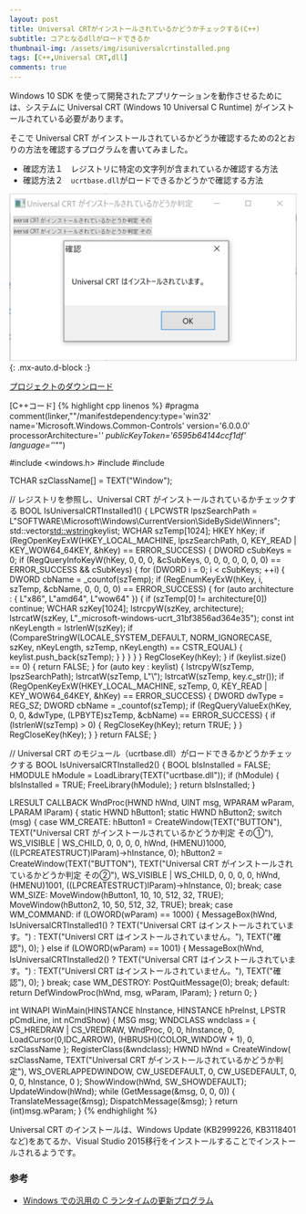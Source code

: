 ```yaml
---
layout: post
title: Universal CRTがインストールされているかどうかチェックする(C++)
subtitle: コアとなるdllがロードできるか
thumbnail-img: /assets/img/isuniversalcrtinstalled.png
tags: [C++,Universal CRT,dll]
comments: true
---
```


Windows 10 SDK を使って開発されたアプリケーションを動作させるためには、システムに Universal CRT (Windows 10 Universal C Runtime) がインストールされている必要があります。

そこで Universal CRT がインストールされているかどうか確認するための2とおりの方法を確認するプログラムを書いてみました。

- 確認方法１　レジストリに特定の文字列が含まれているか確認する方法
- 確認方法２　`ucrtbase.dll`がロードできるかどうかで確認する方法

![](/assets/img/isuniversalcrtinstalled.png){: .mx-auto.d-block :}

[プロジェクトのダウンロード](https://github.com/kenjinote/IsUniversalCRTInstalled/archive/master.zip)

[C++コード]
{% highlight cpp linenos %}
#pragma comment(linker,"\"/manifestdependency:type='win32' name='Microsoft.Windows.Common-Controls' version='6.0.0.0' processorArchitecture='*' publicKeyToken='6595b64144ccf1df' language='*'\"")

#include <windows.h>
#include <vector>
#include <string>

TCHAR szClassName[] = TEXT("Window");

// レジストリを参照し、Universal CRT がインストールされているかチェックする
BOOL IsUniversalCRTInstalled1()
{
  LPCWSTR lpszSearchPath = L"SOFTWARE\\Microsoft\\Windows\\CurrentVersion\\SideBySide\\Winners";
  std::vector<std::wstring>keylist;
  WCHAR szTemp[1024];
  HKEY hKey;
  if (RegOpenKeyExW(HKEY_LOCAL_MACHINE, lpszSearchPath, 0, KEY_READ | KEY_WOW64_64KEY, &hKey) == ERROR_SUCCESS)
  {
    DWORD cSubKeys = 0;
    if (RegQueryInfoKeyW(hKey, 0, 0, 0, &cSubKeys, 0, 0, 0, 0, 0, 0, 0) == ERROR_SUCCESS && cSubKeys)
    {
      for (DWORD i = 0; i < cSubKeys; ++i)
      {
        DWORD cbName = _countof(szTemp);
        if (RegEnumKeyExW(hKey, i, szTemp, &cbName, 0, 0, 0, 0) == ERROR_SUCCESS)
        {
          for (auto architecture : { L"x86", L"amd64", L"wow64" })
          {
            if (szTemp[0] != architecture[0]) continue;
            WCHAR szKey[1024];
            lstrcpyW(szKey, architecture);
            lstrcatW(szKey, L"_microsoft-windows-ucrt_31bf3856ad364e35");
            const int nKeyLength = lstrlenW(szKey);
            if (CompareStringW(LOCALE_SYSTEM_DEFAULT, NORM_IGNORECASE, szKey, nKeyLength, szTemp, nKeyLength) == CSTR_EQUAL)
            {
              keylist.push_back(szTemp);
            }
          }
        }
      }
    }
    RegCloseKey(hKey);
  }
  if (keylist.size() == 0)
  {
    return FALSE;
  }
  for (auto key : keylist)
  {
    lstrcpyW(szTemp, lpszSearchPath);
    lstrcatW(szTemp, L"\\");
    lstrcatW(szTemp, key.c_str());
    if (RegOpenKeyExW(HKEY_LOCAL_MACHINE, szTemp, 0, KEY_READ | KEY_WOW64_64KEY, &hKey) == ERROR_SUCCESS)
    {
      DWORD dwType = REG_SZ;
      DWORD cbName = _countof(szTemp);
      if (RegQueryValueEx(hKey, 0, 0, &dwType, (LPBYTE)szTemp, &cbName) == ERROR_SUCCESS)
      {
        if (lstrlenW(szTemp) > 0)
        {
          RegCloseKey(hKey);
          return TRUE;
        }
      }
      RegCloseKey(hKey);
    }
  }
  return FALSE;
}

// Universal CRT のモジュール（ucrtbase.dll）がロードできるかどうかチェックする
BOOL IsUniversalCRTInstalled2()
{
  BOOL bIsInstalled = FALSE;
  HMODULE hModule = LoadLibrary(TEXT("ucrtbase.dll"));
  if (hModule)
  {
    bIsInstalled = TRUE;
    FreeLibrary(hModule);
  }
  return bIsInstalled;
}

LRESULT CALLBACK WndProc(HWND hWnd, UINT msg, WPARAM wParam, LPARAM lParam)
{
  static HWND hButton1;
  static HWND hButton2;
  switch (msg)
  {
  case WM_CREATE:
    hButton1 = CreateWindow(TEXT("BUTTON"), TEXT("Universal CRT がインストールされているかどうか判定 その①"), WS_VISIBLE | WS_CHILD, 0, 0, 0, 0, hWnd, (HMENU)1000, ((LPCREATESTRUCT)lParam)->hInstance, 0);
    hButton2 = CreateWindow(TEXT("BUTTON"), TEXT("Universal CRT がインストールされているかどうか判定 その②"), WS_VISIBLE | WS_CHILD, 0, 0, 0, 0, hWnd, (HMENU)1001, ((LPCREATESTRUCT)lParam)->hInstance, 0);
    break;
  case WM_SIZE:
    MoveWindow(hButton1, 10, 10, 512, 32, TRUE);
    MoveWindow(hButton2, 10, 50, 512, 32, TRUE);
    break;
  case WM_COMMAND:
    if (LOWORD(wParam) == 1000)
    {
      MessageBox(hWnd, IsUniversalCRTInstalled1() ? TEXT("Universal CRT はインストールされています。") : TEXT("Universl CRT はインストールされていません。"), TEXT("確認"), 0);
    }
    else if (LOWORD(wParam) == 1001)
    {
      MessageBox(hWnd, IsUniversalCRTInstalled2() ? TEXT("Universal CRT はインストールされています。") : TEXT("Universl CRT はインストールされていません。"), TEXT("確認"), 0);
    }
    break;
  case WM_DESTROY:
    PostQuitMessage(0);
    break;
  default:
    return DefWindowProc(hWnd, msg, wParam, lParam);
  }
  return 0;
}

int WINAPI WinMain(HINSTANCE hInstance, HINSTANCE hPreInst, LPSTR pCmdLine, int nCmdShow)
{
  MSG msg;
  WNDCLASS wndclass = {
    CS_HREDRAW | CS_VREDRAW,
    WndProc,
    0,
    0,
    hInstance,
    0,
    LoadCursor(0,IDC_ARROW),
    (HBRUSH)(COLOR_WINDOW + 1),
    0,
    szClassName
  };
  RegisterClass(&wndclass);
  HWND hWnd = CreateWindow(
    szClassName,
    TEXT("Universal CRT がインストールされているかどうか判定"),
    WS_OVERLAPPEDWINDOW,
    CW_USEDEFAULT,
    0,
    CW_USEDEFAULT,
    0,
    0,
    0,
    hInstance,
    0
  );
  ShowWindow(hWnd, SW_SHOWDEFAULT);
  UpdateWindow(hWnd);
  while (GetMessage(&msg, 0, 0, 0))
  {
    TranslateMessage(&msg);
    DispatchMessage(&msg);
  }
  return (int)msg.wParam;
}
{% endhighlight %}

Universal CRT のインストールは、Windows Update (KB2999226, KB3118401など)をあてるか、Visual Studio 2015移行をインストールすることでインストールされるようです。

###   参考
- [Windows での汎用の C ランタイムの更新プログラム](https://support.microsoft.com/ja-jp/topic/windows-%E3%81%A7%E3%81%AE%E6%B1%8E%E7%94%A8%E3%81%AE-c-%E3%83%A9%E3%83%B3%E3%82%BF%E3%82%A4%E3%83%A0%E3%81%AE%E6%9B%B4%E6%96%B0%E3%83%97%E3%83%AD%E3%82%B0%E3%83%A9%E3%83%A0-c0514201-7fe6-95a3-b0a5-287930f3560c)
